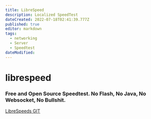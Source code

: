 ```yaml
---
title: LibreSpeed
description: Localized SpeedTest
dateCreated: 2022-07-18T02:41:39.777Z
published: true
editor: markdown
tags:
  - networking
  - Server
  - Speedtest
dateModified: 
---
```

# librespeed

### Free and Open Source Speedtest. No Flash, No Java, No Websocket, No Bullshit.

[LibreSpeeds GIT](https://github.com/librespeed/speedtest)